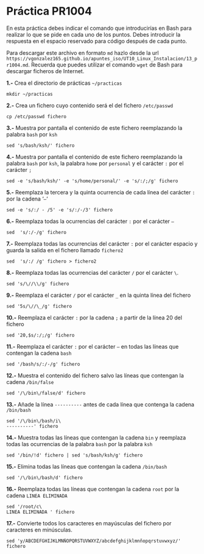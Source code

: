 # Práctica PR1004

En esta práctica debes indicar el comando que introducirías en Bash para realizar lo que se pide en cada uno de los puntos. Debes introducir la respuesta en el espacio reservado para código después de cada punto.

Para descargar este archivo en formato `md` hazlo desde la url `https://vgonzalez165.github.io/apuntes_iso/UT10_Linux_Instalacion/13_pr1004.md`. Recuerda que puedes utilizar el comando `wget` de Bash para descargar ficheros de Internet.


**1.-** Crea el directorio de prácticas `~/practicas`
```
mkdir ~/practicas
```



**2.-** Crea un fichero cuyo contenido será el del fichero `/etc/passwd`
```
cp /etc/passwd fichero
```

**3.-** Muestra por pantalla el contenido de este fichero reemplazando la palabra `bash` por `ksh`
```
sed 's/bash/ksh/' fichero
```


**4.-** Muestra por pantalla el contenido de este fichero reemplazando la palabra `bash` por `ksh`, la palabra `home` por `personal` y el carácter `:` por el carácter `;`
```
sed -e 's/bash/ksh/' -e 's/home/personal/' -e 's/:/;/g' fichero
```

**5.-** Reemplaza la tercera y la quinta ocurrencia de cada línea del carácter `:` por la cadena ‘` – `‘
```
sed -e 's/:/ - /5' -e 's/:/-/3' fichero
```


**6.-** Reemplaza todas la ocurrencias del carácter `:` por el carácter `–`
```
sed  's/:/-/g' fichero
```


**7.-** Reemplaza todas las ocurrencias del carácter `:` por el carácter espacio y guarda la salida en el fichero llamado `fichero2`
```
sed  's/:/ /g' fichero > fichero2
```

**8.-** Reemplaza todas las ocurrencias del carácter `/` por el carácter `\`.
```
sed 's/\//\\/g' fichero
```

**9.-** Reemplaza el carácter `/` por el carácter `_` en la quinta línea del fichero
```
sed '5s/\//\_/g' fichero
```

**10.-** Reemplaza el carácter `:` por la cadena ` ; ` a partir de la línea 20 del fichero
```
sed '20,$s/:/;/g' fichero
```

**11.-** Reemplaza el carácter `:` por el carácter `–` en todas las líneas que contengan la cadena `bash`
```
sed '/bash/s/:/-/g' fichero 
```

**12.-** Muestra el contenido del fichero salvo las líneas que contengan la cadena `/bin/false`
```
sed '/\/bin\/false/d' fichero
```

**13.-** Añade la línea `----------` antes de cada línea que contenga la cadena `/bin/bash`
```
sed '/\/bin\/bash/i\
----------' fichero
```


**14.-** Muestra todas las líneas que contengan la cadena `bin` y reemplaza todas las ocurrencias de la palabra `bash` por la palabra `ksh`
```
sed '/bin/!d' fichero | sed 's/bash/ksh/g' fichero
```


**15.-** Elimina todas las líneas que contengan la cadena `/bin/bash`
```
sed '/\/bin\/bash/d' fichero
```

**16.-** Reemplaza todas las líneas que contengan la cadena `root` por la cadena `LINEA ELIMINADA`
```
sed '/root/c\
LINEA ELIMINADA ' fichero
```

**17.-** Convierte todos los caracteres en mayúsculas del fichero por caracteres en minúsculas.
```
sed 'y/ABCDEFGHIJKLMNÑOPQRSTUVWXYZ/abcdefghijklmnñopqrstuvwxyz/' fichero
```
